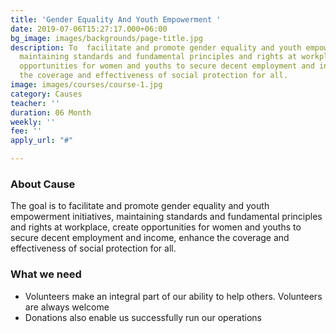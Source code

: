 ```yaml
---
title: 'Gender Equality And Youth Empowerment '
date: 2019-07-06T15:27:17.000+06:00
bg_image: images/backgrounds/page-title.jpg
description: To  facilitate and promote gender equality and youth empowerment initiatives,
  maintaining standards and fundamental principles and rights at workplace, create
  opportunities for women and youths to secure decent employment and income, enhance
  the coverage and effectiveness of social protection for all.
image: images/courses/course-1.jpg
category: Causes
teacher: ''
duration: 06 Month
weekly: ''
fee: ''
apply_url: "#"

---
```

### About Cause

The goal is to facilitate and promote gender equality and youth empowerment initiatives, maintaining standards and fundamental principles and rights at workplace, create opportunities for women and youths to secure decent employment and income, enhance the coverage and effectiveness of social protection for all.

### What we need

* Volunteers make an integral part of our ability to help others. Volunteers are always welcome 
* Donations also enable us successfully run our operations